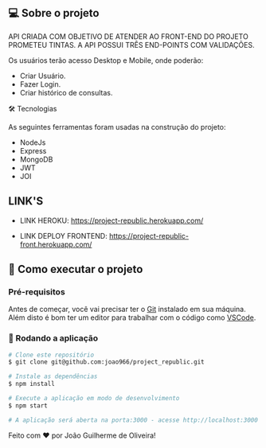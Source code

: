 ## 💻 Sobre o projeto

API CRIADA COM OBJETIVO DE ATENDER AO FRONT-END  DO PROJETO PROMETEU TINTAS. A API POSSUI TRÊS END-POINTS COM VALIDAÇÕES.

Os usuários terão acesso Desktop e Mobile, onde poderão:

- Criar Usuário.
- Fazer Login.
- Criar histórico de consultas.

🛠 Tecnologias

As seguintes ferramentas foram usadas na construção do projeto:

* NodeJs
* Express
* MongoDB
* JWT
* JOI


## LINK'S

- LINK HEROKU: https://project-republic.herokuapp.com/

- LINK DEPLOY FRONTEND: https://project-republic-front.herokuapp.com/ 


## 🚀 Como executar o projeto

### Pré-requisitos

Antes de começar, você vai precisar ter o [Git](https://git-scm.com) instalado em sua máquina.
Além disto é bom ter um editor para trabalhar com o código como [VSCode](https://code.visualstudio.com/).

### 🧭 Rodando a aplicação
```bash
# Clone este repositório
$ git clone git@github.com:joao966/project_republic.git

# Instale as dependências
$ npm install

# Execute a aplicação em modo de desenvolvimento
$ npm start

# A aplicação será aberta na porta:3000 - acesse http://localhost:3000
```

Feito com ❤️ por João Guilherme de Oliveira!
